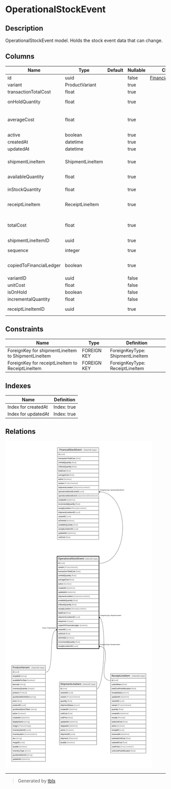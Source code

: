 # OperationalStockEvent

## Description

OperationalStockEvent model. Holds the stock event data that can change.

## Columns

| Name | Type | Default | Nullable | Children | Parents | Comment |
| ---- | ---- | ------- | -------- | -------- | ------- | ------- |
| id | uuid |  | false | [FinancialStockEvent](FinancialStockEvent.md) |  |  |
| variant | ProductVariant |  | true |  | [ProductVariant](ProductVariant.md) | Variant |
| transactionTotalCost | float |  | true |  |  | transactionTotalCost |
| onHoldQuantity | float |  | true |  |  | DO NOT UPDATE FROM THE FRONT END. Quantity of the product that is on hold. |
| averageCost | float |  | true |  |  | DO NOT UPDATE FROM THE FRONT END, use calculateStockEventAndUpdateStockSummary pipeline instead. Average cost of the product at the time of the event |
| active | boolean |  | true |  |  | active |
| createdAt | datetime |  | true |  |  | createdAt |
| updatedAt | datetime |  | true |  |  | updatedAt |
| shipmentLineItem | ShipmentLineItem |  | true |  | [ShipmentLineItem](ShipmentLineItem.md) | ShipmentLineItem model. ShipmentLineItem and this model is 1:1. One stock event is only related o either one receipt or shipment. |
| availableQuantity | float |  | true |  |  | DO NOT UPDATE FROM THE FRONT END. Available for sale quantity. |
| inStockQuantity | float |  | true |  |  | DO NOT UPDATE FROM THE FRONT END. The quantity of the product in stock. |
| receiptLineItem | ReceiptLineItem |  | true |  | [ReceiptLineItem](ReceiptLineItem.md) | ReceiptLineItem model. ReceiptLineItem and this model is 1:1. One stock event is only related o either one receipt or shipment |
| totalCost | float |  | true |  |  | DO NOT UPDATE FROM THE FRONT END, use calculateStockEventAndUpdateStockSummary pipeline instead. Total cost of the product at the time of the event |
| shipmentLineItemID | uuid |  | true |  | [ShipmentLineItem](ShipmentLineItem.md) | Shipment where the StockEvents come from |
| sequence | integer |  | true |  |  | DO NOT UPDATE FROM THE FRONT END. Sequence of the stock event. |
| copiedToFinancialLedger | boolean |  | true |  |  | DO NOT UPDATE FROM THE FRONT END. If the stock event is copied to the financial ledger. |
| variantID | uuid |  | false |  | [ProductVariant](ProductVariant.md) | Variant ID |
| unitCost | float |  | false |  |  | unitCost |
| isOnHold | boolean |  | false |  |  | isOnHold |
| incrementalQuantity | float |  | false |  |  | incrementalQuantity |
| receiptLineItemID | uuid |  | true |  | [ReceiptLineItem](ReceiptLineItem.md) | ReceiptLineItem where the StockEvent come from |

## Constraints

| Name | Type | Definition |
| ---- | ---- | ---------- |
| ForeignKey for shipmentLineItem to ShipmentLineItem | FOREIGN KEY | ForeignKeyType: ShipmentLineItem |
| ForeignKey for receiptLineItem to ReceiptLineItem | FOREIGN KEY | ForeignKeyType: ReceiptLineItem |

## Indexes

| Name | Definition |
| ---- | ---------- |
| Index for createdAt | Index: true |
| Index for updatedAt | Index: true |

## Relations

![er](OperationalStockEvent.svg)

---

> Generated by [tbls](https://github.com/k1LoW/tbls)
